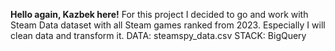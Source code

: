 **Hello again, Kazbek here!**
For this project I decided to go and work with Steam Data dataset with all Steam games ranked from 2023. Especially I will clean data and transform it.
DATA: steamspy_data.csv
STACK: BigQuery
